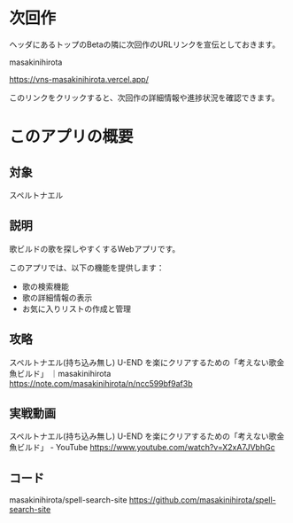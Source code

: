 # 次回作

ヘッダにあるトップのBetaの隣に次回作のURLリンクを宣伝としておきます。

masakinihirota

https://vns-masakinihirota.vercel.app/

このリンクをクリックすると、次回作の詳細情報や進捗状況を確認できます。

# このアプリの概要

## 対象

スペルトナエル

## 説明

歌ビルドの歌を探しやすくするWebアプリです。

このアプリでは、以下の機能を提供します：
- 歌の検索機能
- 歌の詳細情報の表示
- お気に入りリストの作成と管理

## 攻略

スペルトナエル(持ち込み無し) U-END を楽にクリアするための「考えない歌金魚ビルド」 ｜masakinihirota
https://note.com/masakinihirota/n/ncc599bf9af3b

## 実戦動画

スペルトナエル(持ち込み無し) U-END を楽にクリアするための「考えない歌金魚ビルド」 - YouTube
https://www.youtube.com/watch?v=X2xA7JVbhGc

## コード

masakinihirota/spell-search-site
https://github.com/masakinihirota/spell-search-site
